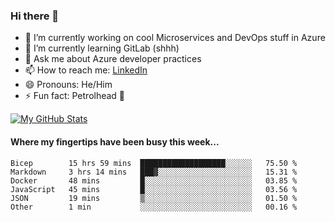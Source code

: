 ### Hi there 👋

- 🔭 I’m currently working on cool Microservices and DevOps stuff in Azure
- 🌱 I’m currently learning GitLab (shhh)
- 💬 Ask me about Azure developer practices
- 📫 How to reach me: [LinkedIn](https://www.linkedin.com/in/gordonbyers/)
- 😄 Pronouns: He/Him 
- ⚡ Fun fact: Petrolhead 🚙

[![My GitHub Stats](https://github-readme-stats.vercel.app/api/?username=gordonby&count_private=true&theme=tokyonight&showicons=true)]()
<!--[![My GitHub Language Stats](https://github-readme-stats.vercel.app/api/top-langs/?username=gordonby&langs_count=5&theme=tokyonight)]()-->

#### Where my fingertips have been busy this week... 
<!--START_SECTION:waka-->

```text
Bicep        15 hrs 59 mins  ███████████████████░░░░░░   75.50 %
Markdown     3 hrs 14 mins   ███▓░░░░░░░░░░░░░░░░░░░░░   15.31 %
Docker       48 mins         █░░░░░░░░░░░░░░░░░░░░░░░░   03.85 %
JavaScript   45 mins         █░░░░░░░░░░░░░░░░░░░░░░░░   03.56 %
JSON         19 mins         ▒░░░░░░░░░░░░░░░░░░░░░░░░   01.50 %
Other        1 min           ░░░░░░░░░░░░░░░░░░░░░░░░░   00.16 %
```

<!--END_SECTION:waka-->
